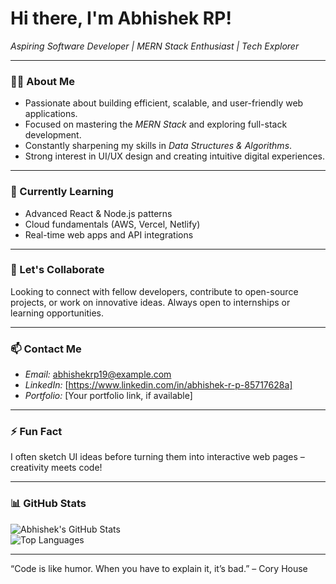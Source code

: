 # Hi there, I'm Abhishek RP! 

*Aspiring Software Developer | MERN Stack Enthusiast | Tech Explorer*

---

### 👨‍💻 About Me

- Passionate about building efficient, scalable, and user-friendly web applications.
- Focused on mastering the *MERN Stack* and exploring full-stack development.
- Constantly sharpening my skills in *Data Structures & Algorithms*.
- Strong interest in UI/UX design and creating intuitive digital experiences.

---

### 🔭 Currently Learning

- Advanced React & Node.js patterns  
- Cloud fundamentals (AWS, Vercel, Netlify)  
- Real-time web apps and API integrations  

---

### 🤝 Let's Collaborate

Looking to connect with fellow developers, contribute to open-source projects, or work on innovative ideas. Always open to internships or learning opportunities.

---

### 📫 Contact Me

- *Email:* abhishekrp19@example.com  
- *LinkedIn:* [https://www.linkedin.com/in/abhishek-r-p-85717628a]  
- *Portfolio:* [Your portfolio link, if available]  

---

### ⚡ Fun Fact

I often sketch UI ideas before turning them into interactive web pages – creativity meets code!

---

### 📊 GitHub Stats

![Abhishek's GitHub Stats](https://github-readme-stats.vercel.app/api?username=Abhishek-RP-19&show_icons=true&theme=radical)  
![Top Languages](https://github-readme-stats.vercel.app/api/top-langs/?username=Abhishek-RP-19&layout=compact&theme=radical)

---

“Code is like humor. When you have to explain it, it’s bad.” – Cory House
